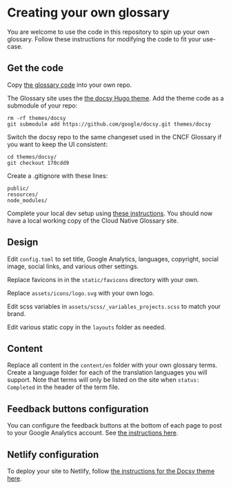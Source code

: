 # Creating your own glossary

You are welcome to use the code in this repository to spin up your own glossary. Follow these instructions for modifying the code to fit your use-case.

## Get the code

Copy [the glossary code](https://github.com/cncf/glossary/archive/refs/heads/main.zip) into your own repo. 

The Glossary site uses the [the docsy Hugo theme](https://www.docsy.dev/). Add the theme code as a submodule of your repo:
```
rm -rf themes/docsy
git submodule add https://github.com/google/docsy.git themes/docsy
```

Switch the docsy repo to the same changeset used in the CNCF Glossary if you want to keep the UI consistent:
```
cd themes/docsy/
git checkout 170cdd9
```

Create a .gitignore with these lines:
```
public/
resources/
node_modules/
```

Complete your local dev setup using [these instructions](https://github.com/cncf/glossary#setting-up-a-local-instance). You should now have a local working copy of the Cloud Native Glossary site.

## Design

Edit `config.toml` to set title, Google Analytics, languages, copyright, social image, social links, and various other settings.

Replace favicons in in the `static/favicons` directory with your own.

Replace `assets/icons/logo.svg` with your own logo.

Edit scss variables in `assets/scss/_variables_projects.scss` to match your brand.

Edit various static copy in the `layouts` folder as needed.

## Content

Replace all content in the `content/en` folder with your own glossary terms. Create a language folder for each of the translation languages you will support. Note that terms will only be listed on the site when `status: Completed` in the header of the term file.


## Feedback buttons configuration

You can configure the feedback buttons at the bottom of each page to post to your Google Analytics account. See [the instructions here](https://www.docsy.dev/docs/adding-content/feedback/#user-feedback).

## Netlify configuration

To deploy your site to Netlify, follow [the instructions for the Docsy theme here](https://www.docsy.dev/docs/deployment/#deployment-with-netlify).